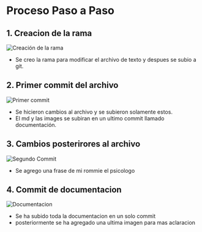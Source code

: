 # Proceso Paso a Paso

## 1. Creacion de la rama
![Creación de la rama](./img/creacion_de_rama.png)
- Se creo la rama para modificar el archivo de texto y despues se subio a git.

## 2. Primer commit del archivo
![Primer commit](./img/primer_commit.png)
- Se hicieron cambios al archivo y se subieron solamente estos.
- El md y las images se subiran en un ultimo commit llamado documentación.

## 3. Cambios posterirores al archivo
![Segundo Commit](./img/segundo_commit.png)
- Se agrego una frase de mi rommie el psicologo

## 4. Commit de documentacion
![Documentacion](./img/commit_docs.png)
- Se ha subido toda la documentacion en un solo commit
- posteriormente se ha agregado una ultima imagen para mas aclaracion

